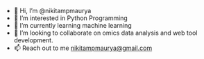 - 👋 Hi, I’m @nikitampmaurya
- 👀 I’m interested in Python Programming
- 🌱 I’m currently learning machine learning
- 💞️ I’m looking to collaborate on omics data analysis and web tool development.
- 📫 Reach out to me nikitampmaurya@gmail.com
